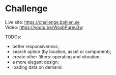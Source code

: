 # Challenge

Live site: https://challenge.bahien.se  
Video: https://youtu.be/WoxbPureu3w

TODOs:
- better responsiveness;  
- search option (by location, asset or component);  
- create other filters: operating and vibration;  
- a more elegant design;  
- loading data on demand.
